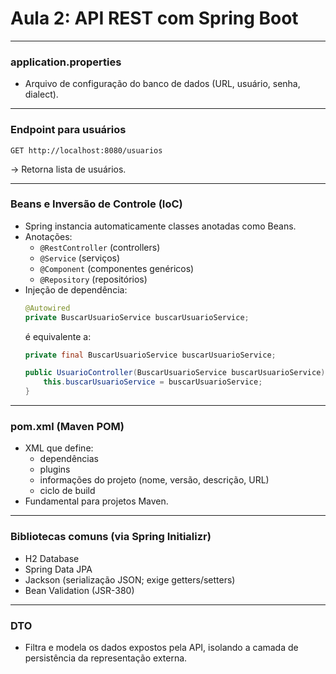 # Aula 2: API REST com Spring Boot

---

### application.properties  
- Arquivo de configuração do banco de dados (URL, usuário, senha, dialect).

---

### Endpoint para usuários  
```http
GET http://localhost:8080/usuarios
```  
→ Retorna lista de usuários.

---

### Beans e Inversão de Controle (IoC)
- Spring instancia automaticamente classes anotadas como Beans.
- Anotações:
    - `@RestController` (controllers)
    - `@Service` (serviços)
    - `@Component` (componentes genéricos)
    - `@Repository` (repositórios)
- Injeção de dependência:
  ```java
  @Autowired
  private BuscarUsuarioService buscarUsuarioService;
  ```
  é equivalente a:
  ```java
  private final BuscarUsuarioService buscarUsuarioService;

  public UsuarioController(BuscarUsuarioService buscarUsuarioService) {
      this.buscarUsuarioService = buscarUsuarioService;
  }
  ```

---

### pom.xml (Maven POM)
- XML que define:
    - dependências
    - plugins
    - informações do projeto (nome, versão, descrição, URL)
    - ciclo de build
- Fundamental para projetos Maven.

---

### Bibliotecas comuns (via Spring Initializr)
- H2 Database
- Spring Data JPA
- Jackson (serialização JSON; exige getters/setters)
- Bean Validation (JSR-380)

---

### DTO
- Filtra e modela os dados expostos pela API, isolando a camada de persistência da representação externa.